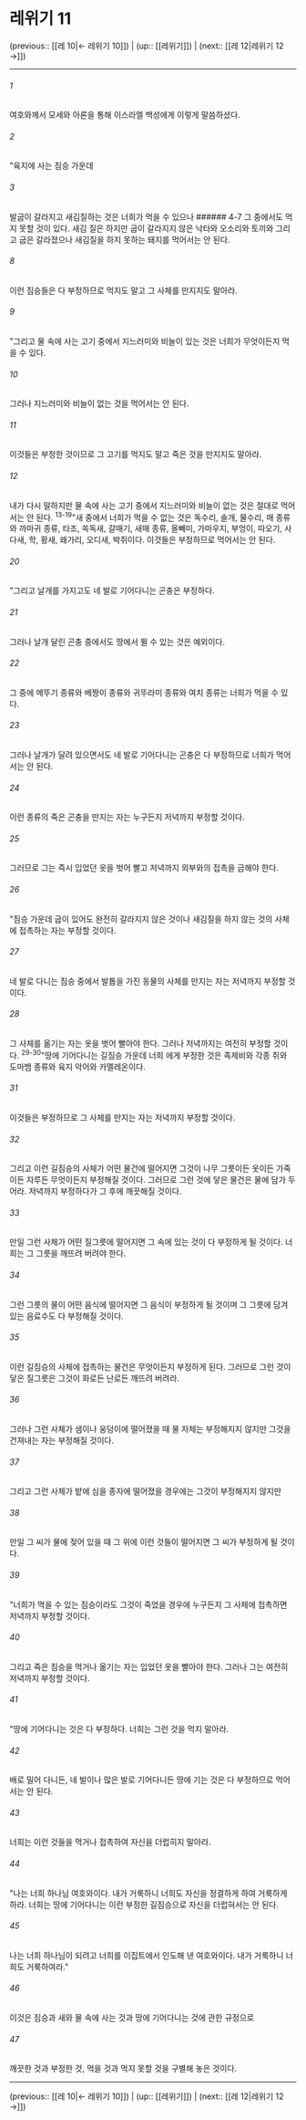 # 레위기 11

(previous:: [[레 10|← 레위기 10]]) | (up:: [[레위기]]) | (next:: [[레 12|레위기 12 →]])

***




###### 1 

여호와께서 모세와 아론을 통해 이스라엘 백성에게 이렇게 말씀하셨다. 



###### 2 

"육지에 사는 짐승 가운데 



###### 3 

발굽이 갈라지고 새김질하는 것은 너희가 먹을 수 있으나 ###### 4-7 그 중에서도 먹지 못할 것이 있다. 새김 질은 하지만 굽이 갈라지지 않은 낙타와 오소리와 토끼와 그리고 굽은 갈라졌으나 새김질을 하지 못하는 돼지를 먹어서는 안 된다. 



###### 8 

이런 짐승들은 다 부정하므로 먹지도 말고 그 사체를 만지지도 말아라. 



###### 9 

"그리고 물 속에 사는 고기 중에서 지느러미와 비늘이 있는 것은 너희가 무엇이든지 먹을 수 있다. 



###### 10 

그러나 지느러미와 비늘이 없는 것을 먹어서는 안 된다. 



###### 11 

이것들은 부정한 것이므로 그 고기를 먹지도 말고 죽은 것을 만지지도 말아라. 



###### 12 

내가 다시 말하지만 물 속에 사는 고기 중에서 지느러미와 비늘이 없는 것은 절대로 먹어서는 안 된다. <sup class="versenum">13-19</sup>"새 중에서 너희가 먹을 수 없는 것은 독수리, 솔개, 물수리, 매 종류와 까마귀 종류, 타조, 쏙독새, 갈매기, 새매 종류, 올빼미, 가마우지, 부엉이, 따오기, 사다새, 학, 황새, 왜가리, 오디새, 박쥐이다. 이것들은 부정하므로 먹어서는 안 된다. 



###### 20 

"그리고 날개를 가지고도 네 발로 기어다니는 곤충은 부정하다. 



###### 21 

그러나 날개 달린 곤충 중에서도 땅에서 뛸 수 있는 것은 예외이다. 



###### 22 

그 중에 메뚜기 종류와 베짱이 종류와 귀뚜라미 종류와 여치 종류는 너희가 먹을 수 있다. 



###### 23 

그러나 날개가 달려 있으면서도 네 발로 기어다니는 곤충은 다 부정하므로 너희가 먹어서는 안 된다. 



###### 24 

이런 종류의 죽은 곤충을 만지는 자는 누구든지 저녁까지 부정할 것이다. 



###### 25 

그러므로 그는 즉시 입었던 옷을 벗어 빨고 저녁까지 외부와의 접촉을 금해야 한다. 



###### 26 

"짐승 가운데 굽이 있어도 완전히 갈라지지 않은 것이나 새김질을 하지 않는 것의 사체에 접촉하는 자는 부정할 것이다. 



###### 27 

네 발로 다니는 짐승 중에서 발톱을 가진 동물의 사체를 만지는 자는 저녁까지 부정할 것이다. 



###### 28 

그 사체를 옮기는 자는 옷을 벗어 빨아야 한다. 그러나 저녁까지는 여전히 부정할 것이다. <sup class="versenum">29-30</sup>"땅에 기어다니는 길짐승 가운데 너희 에게 부정한 것은 족제비와 각종 쥐와 도마뱀 종류와 육지 악어와 카멜레온이다. 



###### 31 

이것들은 부정하므로 그 사체를 만지는 자는 저녁까지 부정할 것이다. 



###### 32 

그리고 이런 길짐승의 사체가 어떤 물건에 떨어지면 그것이 나무 그릇이든 옷이든 가죽이든 자루든 무엇이든지 부정해질 것이다. 그러므로 그런 것에 닿은 물건은 물에 담가 두어라. 저녁까지 부정하다가 그 후에 깨끗해질 것이다. 



###### 33 

만일 그런 사체가 어떤 질그릇에 떨어지면 그 속에 있는 것이 다 부정하게 될 것이다. 너희는 그 그릇을 깨뜨려 버려야 한다. 



###### 34 

그런 그릇의 물이 어떤 음식에 떨어지면 그 음식이 부정하게 될 것이며 그 그릇에 담겨 있는 음료수도 다 부정해질 것이다. 



###### 35 

이런 길짐승의 사체에 접촉하는 물건은 무엇이든지 부정하게 된다. 그러므로 그런 것이 닿은 질그릇은 그것이 화로든 난로든 깨뜨려 버려라. 



###### 36 

그러나 그런 사체가 샘이나 웅덩이에 떨어졌을 때 물 자체는 부정해지지 않지만 그것을 건져내는 자는 부정해질 것이다. 



###### 37 

그리고 그런 사체가 밭에 심을 종자에 떨어졌을 경우에는 그것이 부정해지지 않지만 



###### 38 

만일 그 씨가 물에 젖어 있을 때 그 위에 이런 것들이 떨어지면 그 씨가 부정하게 될 것이다. 



###### 39 

"너희가 먹을 수 있는 짐승이라도 그것이 죽었을 경우에 누구든지 그 사체에 접촉하면 저녁까지 부정할 것이다. 



###### 40 

그리고 죽은 짐승을 먹거나 옮기는 자는 입었던 옷을 빨아야 한다. 그러나 그는 여전히 저녁까지 부정할 것이다. 



###### 41 

"땅에 기어다니는 것은 다 부정하다. 너희는 그런 것을 먹지 말아라. 



###### 42 

배로 밀어 다니든, 네 발이나 많은 발로 기어다니든 땅에 기는 것은 다 부정하므로 먹어서는 안 된다. 



###### 43 

너희는 이런 것들을 먹거나 접촉하여 자신을 더럽히지 말아라. 



###### 44 

"나는 너희 하나님 여호와이다. 내가 거룩하니 너희도 자신을 정결하게 하여 거룩하게 하라. 너희는 땅에 기어다니는 이런 부정한 길짐승으로 자신을 더럽혀서는 안 된다. 



###### 45 

나는 너희 하나님이 되려고 너희를 이집트에서 인도해 낸 여호와이다. 내가 거룩하니 너희도 거룩하여라." 



###### 46 

이것은 짐승과 새와 물 속에 사는 것과 땅에 기어다니는 것에 관한 규정으로 



###### 47 

깨끗한 것과 부정한 것, 먹을 것과 먹지 못할 것을 구별해 놓은 것이다.

***

(previous:: [[레 10|← 레위기 10]]) | (up:: [[레위기]]) | (next:: [[레 12|레위기 12 →]])
